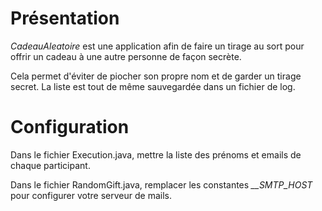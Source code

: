 # Présentation

*CadeauAleatoire* est une application afin de faire un tirage au sort pour offrir un cadeau à une autre personne de façon secrète.

Cela permet d'éviter de piocher son propre nom et de garder un tirage secret. La liste est tout de même sauvegardée dans un fichier de log.

# Configuration

Dans le fichier Execution.java, mettre la liste des prénoms et emails de chaque participant.

Dans le fichier RandomGift.java, remplacer les constantes *__SMTP_HOST* pour configurer votre serveur de mails.
